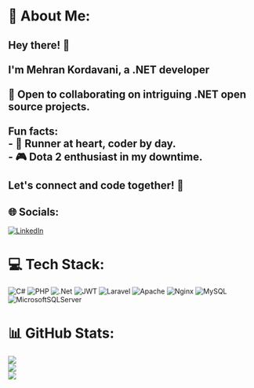 # 💫 About Me:
## Hey there! 👋<br><br>I'm Mehran Kordavani, a .NET developer<br><br>🌱 Open to collaborating on intriguing .NET open source projects.<br><br>Fun facts:<br>- 🏃 Runner at heart, coder by day.<br>- 🎮 Dota 2 enthusiast in my downtime.<br><br>Let's connect and code together! 🚀


## 🌐 Socials:
[![LinkedIn](https://img.shields.io/badge/LinkedIn-%230077B5.svg?logo=linkedin&logoColor=white)](https://linkedin.com/in/mehranlabour) 

# 💻 Tech Stack:
![C#](https://img.shields.io/badge/c%23-%23239120.svg?style=flat&logo=c-sharp&logoColor=white) ![PHP](https://img.shields.io/badge/php-%23777BB4.svg?style=flat&logo=php&logoColor=white) ![.Net](https://img.shields.io/badge/.NET-5C2D91?style=flat&logo=.net&logoColor=white) ![JWT](https://img.shields.io/badge/JWT-black?style=flat&logo=JSON%20web%20tokens) ![Laravel](https://img.shields.io/badge/laravel-%23FF2D20.svg?style=flat&logo=laravel&logoColor=white) ![Apache](https://img.shields.io/badge/apache-%23D42029.svg?style=flat&logo=apache&logoColor=white) ![Nginx](https://img.shields.io/badge/nginx-%23009639.svg?style=flat&logo=nginx&logoColor=white) ![MySQL](https://img.shields.io/badge/mysql-%2300f.svg?style=flat&logo=mysql&logoColor=white) ![MicrosoftSQLServer](https://img.shields.io/badge/Microsoft%20SQL%20Sever-CC2927?style=flat&logo=microsoft%20sql%20server&logoColor=white)
# 📊 GitHub Stats:
![](https://github-readme-stats.vercel.app/api?username=mehranlabour&theme=darcula&hide_border=false&include_all_commits=false&count_private=false)<br/>
![](https://github-readme-streak-stats.herokuapp.com/?user=mehranlabour&theme=darcula&hide_border=false)<br/>
![](https://github-readme-stats.vercel.app/api/top-langs/?username=mehranlabour&theme=darcula&hide_border=false&include_all_commits=false&count_private=false&layout=compact)

<!-- Proudly created with GPRM ( https://gprm.itsvg.in ) -->